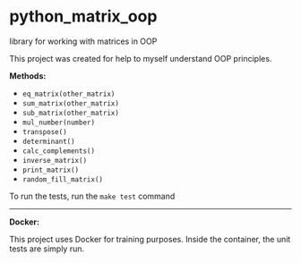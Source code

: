 # python_matrix_oop
library for working with matrices in OOP

This project was created for help to myself understand OOP principles.

**Methods:**
* `eq_matrix(other_matrix)`
* `sum_matrix(other_matrix)`
* `sub_matrix(other_matrix)`
* `mul_number(number)`
* `transpose()`
* `determinant()`
* `calc_complements()`
* `inverse_matrix()`
* `print_matrix()`
* `random_fill_matrix()`

To run the tests, run the `make test` command 
___
**Docker:**

This project uses Docker for training purposes. Inside the container, the unit tests are simply run.
